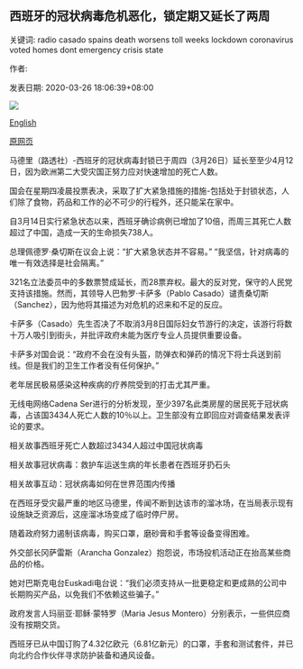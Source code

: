 ## 西班牙的冠状病毒危机恶化，锁定期又延长了两周

关键词: radio casado spains death worsens toll weeks lockdown coronavirus voted homes dont emergency crisis state

作者: 

发表日期: 2020-03-26 18:06:39+08:00

![](https://www.straitstimes.com/sites/default/files/styles/x_large/public/articles/2020/03/26/yq-spainstreet-26032020.jpg?itok=pxOEiQt9)

[English](Two%20more%20weeks%20of%20lockdown%20as%20Spain%27s%20coronavirus%20crisis%20worsens.md)

[原网页](https://www.straitstimes.com/world/europe/two-more-weeks-of-lockdown-as-spains-coronavirus-crisis-worsens)

马德里（路透社）-西班牙的冠状病毒封锁已于周四（3月26日）延长至至少4月12日，因为欧洲第二大受灾国正努力应对快速增加的死亡人数。

国会在星期四凌晨投票表决，采取了扩大紧急措施的措施-包括处于封锁状态，人们除了食物，药品和工作的必不可少的行程外，还只能呆在家中。

自3月14日实行紧急状态以来，西班牙确诊病例已增加了10倍，而周三其死亡人数超过了中国，造成一天的生命损失738人。

总理佩德罗·桑切斯在议会上说：“扩大紧急状态并不容易。” “我坚信，针对病毒的唯一有效选择是社会隔离。”

321名立法委员中的多数票赞成延长，而28票弃权。最大的反对党，保守的人民党支持该措施。然而，其领导人巴勃罗·卡萨多（Pablo Casado）谴责桑切斯（Sanchez），因为他将其描述为对危机的迟来和不足的反应。

卡萨多（Casado）先生否决了不取消3月8日国际妇女节游行的决定，该游行将数十万人吸引到街头，并批评政府未能为医疗专业人员提供重要设备。

卡萨多对国会说：“政府不会在没有头盔，防弹衣和弹药的情况下将士兵送到前线。但是我们的卫生工作者没有任何保护。”

老年居民极易感染这种疾病的疗养院受到的打击尤其严重。

无线电网络Cadena Ser进行的分析发现，至少397名此类房屋的居民死于冠状病毒，占该国3434人死亡人数的10％以上。卫生部没有立即回应对调查结果发表评论的要求。

相关故事西班牙死亡人数超过3434人超过中国冠状病毒

相关故事冠状病毒：救护车运送生病的年长患者在西班牙扔石头

相关故事互动：冠状病毒如何在世界范围内传播

在西班牙受灾最严重的地区马德里，传闻不断到达该市的溜冰场，在当局表示现有设施缺乏资源后，这座溜冰场变成了临时停尸房。

随着政府努力遏制该病毒，购买口罩，磨砂膏和手套等设备变得困难。

外交部长冈萨雷斯（Arancha Gonzalez）抱怨说，市场投机活动正在抬高某些商品的价格。

她对巴斯克电台Euskadi电台说：“我们必须支持从一批更稳定和更成熟的公司中长期购买产品，以免我们不依赖这些骗子。”

政府发言人玛丽亚·耶稣·蒙特罗（Maria Jesus Montero）分别表示，一些供应商没有按期交货。

西班牙已从中国订购了4.32亿欧元（6.81亿新元）的口罩，手套和测试套件，并已向北约合作伙伴寻求防护装备和通风设备。